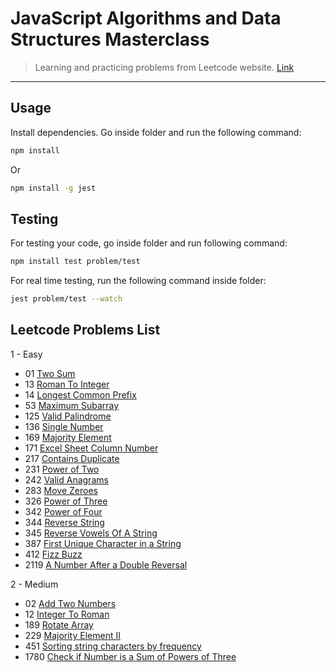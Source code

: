 # JavaScript Algorithms and Data Structures Masterclass

> Learning and practicing problems from Leetcode website. [Link](https://leetcode.com/problems)

---

## Usage

Install dependencies.
Go inside folder and run the following command:

```bash
npm install
```

Or

```bash
npm install -g jest
```

## Testing

For testing your code, go inside folder and run following command:

```bash
npm install test problem/test
```

For real time testing, run the following command inside folder:

```bash
jest problem/test --watch
```

## Leetcode Problems List

1 - Easy

- 01 [Two Sum](https://leetcode.com/problems/two-sum/description/)
- 13 [Roman To Integer](https://leetcode.com/problems/roman-to-integer/)
- 14 [Longest Common Prefix](https://leetcode.com/problems/longest-common-prefix/)
- 53 [Maximum Subarray](https://leetcode.com/problems/maximum-subarray/description/)
- 125 [Valid Palindrome](https://leetcode.com/problems/valid-palindrome/)
- 136 [Single Number](https://leetcode.com/problems/single-number/)
- 169 [Majority Element](https://leetcode.com/problems/majority-element/)
- 171 [Excel Sheet Column Number](https://leetcode.com/problems/excel-sheet-column-number/)
- 217 [Contains Duplicate](https://leetcode.com/problems/contains-duplicate/)
- 231 [Power of Two](https://leetcode.com/problems/power-of-two/)
- 242 [Valid Anagrams](https://leetcode.com/problems/valid-anagram/)
- 283 [Move Zeroes](https://leetcode.com/problems/move-zeroes/)
- 326 [Power of Three](https://leetcode.com/problems/power-of-three/)
- 342 [Power of Four](https://leetcode.com/problems/power-of-four/)
- 344 [Reverse String](https://leetcode.com/problems/reverse-string/)
- 345 [Reverse Vowels Of A String](https://leetcode.com/problems/reverse-vowels-of-a-string/)
- 387 [First Unique Character in a String](https://leetcode.com/problems/first-unique-character-in-a-string/)
- 412 [Fizz Buzz](https://leetcode.com/problems/fizz-buzz/)
- 2119 [A Number After a Double Reversal](https://leetcode.com/problems/a-number-after-a-double-reversal/)

2 - Medium

- 02 [Add Two Numbers](https://leetcode.com/problems/add-two-numbers/)
- 12 [Integer To Roman](https://leetcode.com/problems/integer-to-roman/)
- 189 [Rotate Array](https://leetcode.com/problems/rotate-array/)
- 229 [Majority Element II](https://leetcode.com/problems/majority-element-ii/)
- 451 [Sorting string characters by frequency](https://leetcode.com/problems/sort-characters-by-frequency/)
- 1780 [Check if Number is a Sum of Powers of Three](https://leetcode.com/problems/check-if-number-is-a-sum-of-powers-of-three/)
